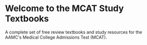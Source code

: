 # Welcome to the MCAT Study Textbooks
A complete set of free review textbooks and study resources for the AAMC's Medical College Admissions Test (MCAT).
